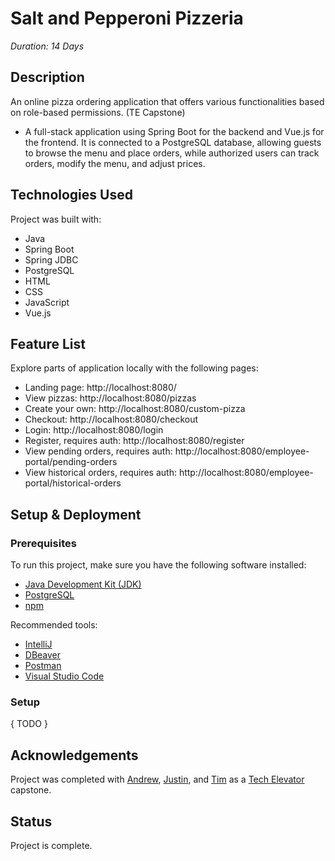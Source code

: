 # Salt and Pepperoni Pizzeria
_Duration: 14 Days_

## Description
An online pizza ordering application that offers various functionalities based on role-based permissions. (TE Capstone)
- A full-stack application using Spring Boot for the backend and Vue.js for the frontend. It is connected to a PostgreSQL database, allowing guests to browse the menu and place orders, while authorized users can track orders, modify the menu, and adjust prices.

## Technologies Used
Project was built with:
- Java
- Spring Boot
- Spring JDBC
- PostgreSQL
- HTML
- CSS
- JavaScript
- Vue.js

## Feature List
Explore parts of application locally with the following pages:

- Landing page: http://localhost:8080/
- View pizzas: http://localhost:8080/pizzas
- Create your own: http://localhost:8080/custom-pizza
- Checkout: http://localhost:8080/checkout
- Login: http://localhost:8080/login
- Register, requires auth: http://localhost:8080/register
- View pending orders, requires auth: http://localhost:8080/employee-portal/pending-orders
- View historical orders, requires auth: http://localhost:8080/employee-portal/historical-orders

## Setup & Deployment

### Prerequisites
To run this project, make sure you have the following software installed:

- [Java Development Kit (JDK)](https://www.oracle.com/java/technologies/)
- [PostgreSQL](https://www.postgresql.org/)
- [npm](https://www.npmjs.com/)

Recommended tools:
- [IntelliJ](https://www.jetbrains.com/idea/)
- [DBeaver](https://dbeaver.io/)
- [Postman](https://www.postman.com/)
- [Visual Studio Code](https://code.visualstudio.com/)

### Setup
{ TODO }

## Acknowledgements
Project was completed with [Andrew](https://github.com/AndrewJPero), [Justin](https://github.com/justinparker9), and [Tim](https://github.com/tshortess) as a [Tech Elevator](https://www.techelevator.com/) capstone.

## Status
Project is complete.